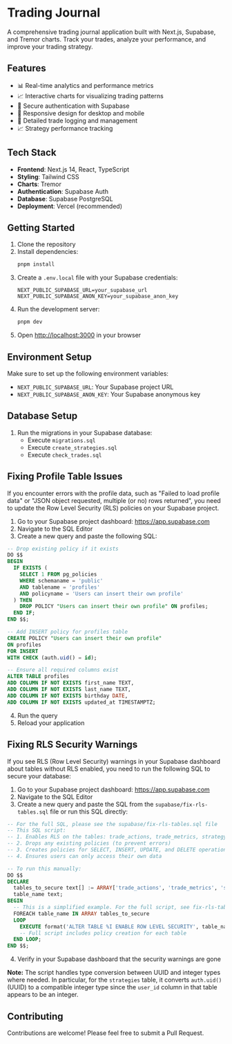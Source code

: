 # Trading Journal

A comprehensive trading journal application built with Next.js, Supabase, and Tremor charts. Track your trades, analyze your performance, and improve your trading strategy.

## Features

- 📊 Real-time analytics and performance metrics
- 📈 Interactive charts for visualizing trading patterns
- 🔐 Secure authentication with Supabase
- 📱 Responsive design for desktop and mobile
- 📝 Detailed trade logging and management
- 📈 Strategy performance tracking

## Tech Stack

- **Frontend**: Next.js 14, React, TypeScript
- **Styling**: Tailwind CSS
- **Charts**: Tremor
- **Authentication**: Supabase Auth
- **Database**: Supabase PostgreSQL
- **Deployment**: Vercel (recommended)

## Getting Started

1. Clone the repository
2. Install dependencies:
   ```bash
   pnpm install
   ```
3. Create a `.env.local` file with your Supabase credentials:
   ```
   NEXT_PUBLIC_SUPABASE_URL=your_supabase_url
   NEXT_PUBLIC_SUPABASE_ANON_KEY=your_supabase_anon_key
   ```
4. Run the development server:
   ```bash
   pnpm dev
   ```
5. Open [http://localhost:3000](http://localhost:3000) in your browser

## Environment Setup

Make sure to set up the following environment variables:

- `NEXT_PUBLIC_SUPABASE_URL`: Your Supabase project URL
- `NEXT_PUBLIC_SUPABASE_ANON_KEY`: Your Supabase anonymous key

## Database Setup

1. Run the migrations in your Supabase database:
   - Execute `migrations.sql`
   - Execute `create_strategies.sql`
   - Execute `check_trades.sql`

## Fixing Profile Table Issues

If you encounter errors with the profile data, such as "Failed to load profile data" or "JSON object requested, multiple (or no) rows returned", you need to update the Row Level Security (RLS) policies on your Supabase project.

1. Go to your Supabase project dashboard: https://app.supabase.com
2. Navigate to the SQL Editor
3. Create a new query and paste the following SQL:

```sql
-- Drop existing policy if it exists
DO $$ 
BEGIN
  IF EXISTS (
    SELECT 1 FROM pg_policies 
    WHERE schemaname = 'public' 
    AND tablename = 'profiles' 
    AND policyname = 'Users can insert their own profile'
  ) THEN
    DROP POLICY "Users can insert their own profile" ON profiles;
  END IF;
END $$;

-- Add INSERT policy for profiles table
CREATE POLICY "Users can insert their own profile"
ON profiles
FOR INSERT
WITH CHECK (auth.uid() = id);

-- Ensure all required columns exist
ALTER TABLE profiles 
ADD COLUMN IF NOT EXISTS first_name TEXT,
ADD COLUMN IF NOT EXISTS last_name TEXT,
ADD COLUMN IF NOT EXISTS birthday DATE,
ADD COLUMN IF NOT EXISTS updated_at TIMESTAMPTZ;
```

4. Run the query
5. Reload your application

## Fixing RLS Security Warnings

If you see RLS (Row Level Security) warnings in your Supabase dashboard about tables without RLS enabled, you need to run the following SQL to secure your database:

1. Go to your Supabase project dashboard: https://app.supabase.com
2. Navigate to the SQL Editor
3. Create a new query and paste the SQL from the `supabase/fix-rls-tables.sql` file or run this SQL directly:

```sql
-- For the full SQL, please see the supabase/fix-rls-tables.sql file
-- This SQL script:
-- 1. Enables RLS on the tables: trade_actions, trade_metrics, strategy_metrics, and trades
-- 2. Drops any existing policies (to prevent errors)
-- 3. Creates policies for SELECT, INSERT, UPDATE, and DELETE operations
-- 4. Ensures users can only access their own data

-- To run this manually:
DO $$ 
DECLARE
  tables_to_secure text[] := ARRAY['trade_actions', 'trade_metrics', 'strategy_metrics', 'trades'];
  table_name text;
BEGIN
  -- This is a simplified example. For the full script, see fix-rls-tables.sql
  FOREACH table_name IN ARRAY tables_to_secure
  LOOP
    EXECUTE format('ALTER TABLE %I ENABLE ROW LEVEL SECURITY', table_name);
    -- Full script includes policy creation for each table
  END LOOP;
END $$;
```

4. Verify in your Supabase dashboard that the security warnings are gone

**Note:** The script handles type conversion between UUID and integer types where needed. In particular, for the `strategies` table, it converts `auth.uid()` (UUID) to a compatible integer type since the `user_id` column in that table appears to be an integer.

## Contributing

Contributions are welcome! Please feel free to submit a Pull Request.
